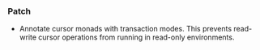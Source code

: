 <!--
A new scriv changelog fragment.

Uncomment the section that is right (remove the HTML comment wrapper).
-->


### Patch

- Annotate cursor monads with transaction modes. This prevents read-write cursor
  operations from running in read-only environments.


<!--
### Non-Breaking

- A bullet item for the Non-Breaking category.

-->
<!--
### Breaking

- A bullet item for the Breaking category.

-->
